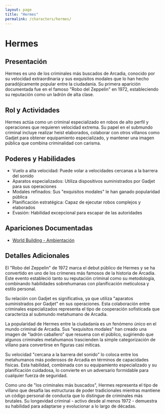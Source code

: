 ```yaml
---
layout: page
title: "Hermes"
permalink: /characters/hermes/
---
```


# Hermes

## Presentación
Hermes es uno de los criminales más buscados de Arcadia, conocido por su velocidad extraordinaria y sus exquisitos modales que lo han hecho paradójicamente popular entre la ciudadanía. Su primera aparición documentada fue en el famoso "Robo del Zeppelin" en 1972, estableciendo su reputación como un ladrón de alta clase.

## Rol y Actividades
Hermes actúa como un criminal especializado en robos de alto perfil y operaciones que requieren velocidad extrema. Su papel en el submundo criminal incluye realizar heist elaborados, colaborar con otros villanos como Gadjet para obtener equipamiento especializado, y mantener una imagen pública que combina criminalidad con carisma.

## Poderes y Habilidades
- Vuelo a alta velocidad: Puede volar a velocidades cercanas a la barrera del sonido
- Aparatos especializados: Utiliza dispositivos suministrados por Gadjet para sus operaciones
- Modales refinados: Sus "exquisitos modales" le han ganado popularidad pública
- Planificación estratégica: Capaz de ejecutar robos complejos y elaborados
- Evasión: Habilidad excepcional para escapar de las autoridades

## Apariciones Documentadas
- [World Building - Ambientación](../../world-building/ambientacion.md)

## Detalles Adicionales
El "Robo del Zeppelin" de 1972 marca el debut público de Hermes y se ha convertido en uno de los crímenes más famosos de la historia de Arcadia. Este evento estableció tanto su reputación criminal como su metodología, combinando habilidades sobrehumanas con planificación meticulosa y estilo personal.

Su relación con Gadjet es significativa, ya que utiliza "aparatos suministrados por Gadjet" en sus operaciones. Esta colaboración entre criminales especializados representa el tipo de cooperación sofisticada que caracteriza al submundo metahumano de Arcadia.

La popularidad de Hermes entre la ciudadanía es un fenómeno único en el mundo criminal de Arcadia. Sus "exquisitos modales" han creado una imagen de "ladrón caballero" que resuena con el público, sugiriendo que algunos criminales metahumanos trascienden la simple categorización de villano para convertirse en figuras casi míticas.

Su velocidad "cercana a la barrera del sonido" lo coloca entre los metahumanos más poderosos de Arcadia en términos de capacidades físicas. Esta habilidad, combinada con su equipamiento especializado y su planificación cuidadosa, lo convierte en un adversario formidable para cualquier fuerza de seguridad.

Como uno de "los criminales más buscados", Hermes representa el tipo de villano que desafía las estructuras de poder tradicionales mientras mantiene un código personal de conducta que lo distingue de criminales más brutales. Su longevidad criminal - activo desde al menos 1972 - demuestra su habilidad para adaptarse y evolucionar a lo largo de décadas.